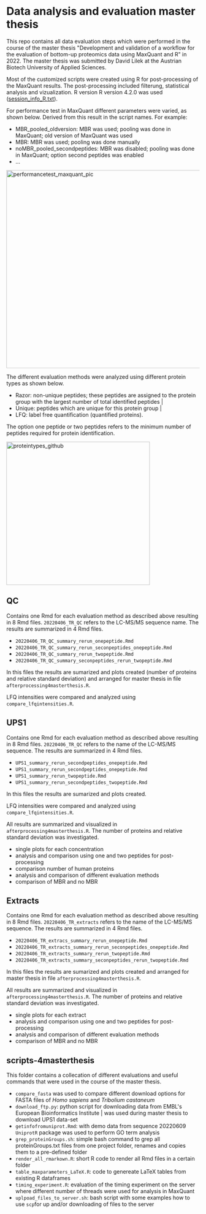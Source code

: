 # Data analysis and evaluation master thesis

This repo contains all data evaluation steps which were performed in the course of the master thesis "Development and validation of a workflow for the evaluation of bottom-up
proteomics data using MaxQuant and R" in 2022. The master thesis was submitted by David Lilek at the Austrian Biotech University of Applied Sciences.

Most of the customized scripts were created using R for post-processing of the MaxQuant results. The post-processing included filterung, statistical analysis and vizualization.
R version R version 4.2.0 was used ([session_info_R.txt](https://github.com/davidlilek/evaluation_masterthesis/files/9149696/session_info_R.txt)).

For performance test in MaxQuant different parameters were varied, as shown below. Derived from this result in the script names. For example:

* MBR_pooled_oldversion: MBR was used; pooling was done in MaxQuant; old version of MaxQuant was used
* MBR: MBR was used; pooling was done manually
* noMBR_pooled_secondpeptides: MBR was disabled; pooling was done in MaxQuant; option second peptides was enabled
* ...

<img width="517" alt="performancetest_maxquant_pic" src="https://user-images.githubusercontent.com/60740660/179982995-e85ee211-f597-4a03-9692-1d3d102398fa.png">

The different evaluation methods were analyzed using different protein types as shown below. 

* Razor: non-unique peptides; these peptides are assigned to the protein group with the largest number of total identified peptides |
* Unique: peptides which are unique for this protein group | 
* LFQ: label free quantification (quantified proteins). 

The option one peptide or two peptides refers to the minimum number of peptides required for protein identification.

<img width="374" alt="proteintypes_github" src="https://user-images.githubusercontent.com/60740660/180036892-1f627191-42c4-4117-9e3d-fd464d4f8538.png">

## QC

Contains one Rmd for each evaluation method as described above resulting in 8 Rmd files. `20220406_TR_QC` refers to the LC-MS/MS sequence name.
The results are summarized in 4 Rmd files.

* `20220406_TR_QC_summary_rerun_onepeptide.Rmd`
* `20220406_TR_QC_summary_rerun_seconpeptides_onepeptide.Rmd`
* `20220406_TR_QC_summary_rerun_twopeptide.Rmd`
* `20220406_TR_QC_summary_seconpeptides_rerun_twopeptide.Rmd`

In this files the results are sumarized and plots created (number of proteins and relative standard deviation) and arranged for master thesis in file `afterprocessing4masterthesis.R`.

LFQ intensities were compared and analyzed using `compare_lfqintensities.R`.

## UPS1

Contains one Rmd for each evaluation method as described above resulting in 8 Rmd files. `20220406_TR_QC` refers to the name of the LC-MS/MS sequence.
The results are summarized in 4 Rmd files.

* `UPS1_summary_rerun_secondpeptides_onepeptide.Rmd`
* `UPS1_summary_rerun_secondpeptides_onepeptide.Rmd`
* `UPS1_summary_rerun_twopeptide.Rmd`
* `UPS1_summary_rerun_secondpeptides_twopeptide.Rmd`

In this files the results are sumarized and plots created.

LFQ intensities were compared and analyzed using `compare_lfqintensities.R`.

All results are summarized and visualized in `afterprocessing4masterthesis.R`. The number of proteins and relative standard deviation was investigated.

* single plots for each concentration 
* analysis and comparison using one and two peptides for post-processing
* comparison number of human proteins
* analysis and comparison of different evaluation methods
* comparison of MBR and no MBR

## Extracts

Contains one Rmd for each evaluation method as described above resulting in 8 Rmd files. `20220406_TR_extracts` refers to the name of the LC-MS/MS sequence.
The results are summarized in 4 Rmd files.

* `20220406_TR_extracs_summary_rerun_onepeptide.Rmd`
* `20220406_TR_extracts_summary_rerun_seconpeptides_onepeptide.Rmd`
* `20220406_TR_extracts_summary_rerun_twopeptide.Rmd`
* `20220406_TR_extracts_summary_seconpeptides_rerun_twopeptide.Rmd`

In this files the results are sumarized and plots created and arranged for master thesis in file `afterprocessing4masterthesis.R`.

All results are summarized and visualized in `afterprocessing4masterthesis.R`. The number of proteins and relative standard deviation was investigated.

* single plots for each extract
* analysis and comparison using one and two peptides for post-processing
* analysis and comparison of different evaluation methods
* comparison of MBR and no MBR

## scripts-4masterthesis

This folder contains a collecation of different evaluations and useful commands that were used in the course of the master thesis.

* `compare_fasta` was used to compare different download options for FASTA files of *Homo sapiens* and *Tribolium castaneum*
* `download_ftp.py`: python script for downloading data from EMBL's European Bioinformatics Institute | was used during master thesis to download UPS1 data-set
* `getinfofromuniprot.Rmd`: with demo data from sequence 20220609 `UniprotR` package was used to perform GO term analysis
* `grep_proteinGroups.sh`: simple bash command to grep all proteinGroups.txt files from one project folder, renames and copies them to a pre-defined folder
* `render_all_rmarkown.R`: short R code to render all Rmd files in a certain folder
* `table_maxparameters_LaTeX.R`: code to genereate LaTeX tables from existing R dataframes
* `timing_experiment.R`: evaluation of the timing experiment on the server where different number of threads were used for analysis in MaxQuant
* `uplpoad_files_to_server.sh`: bash script with some examples how to use `scp`for up and/or downloading of files to the server
  

